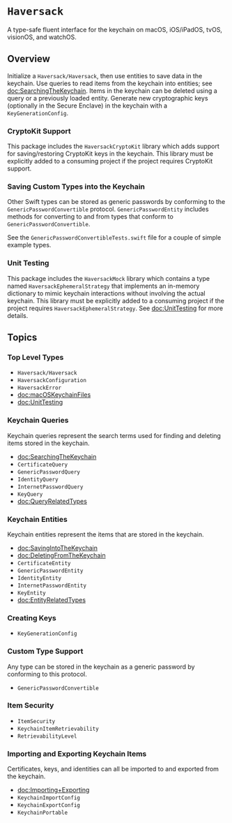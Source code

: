 # ``Haversack``

A type-safe fluent interface for the keychain on macOS, iOS/iPadOS, tvOS, visionOS, and watchOS.

## Overview

Initialize a ``Haversack/Haversack``, then use entities to save data in the keychain.
Use queries to read items from the keychain into entities; see <doc:SearchingTheKeychain>.
Items in the keychain can be deleted using a query or a previously loaded entity.
Generate new cryptographic keys (optionally in the Secure Enclave) in the keychain with a
``KeyGenerationConfig``.

### CryptoKit Support

This package includes the `HaversackCryptoKit` library which adds support for saving/restoring
CryptoKit keys in the keychain. This library must be explicitly added to a consuming project if
the project requires CryptoKit support.

### Saving Custom Types into the Keychain

Other Swift types can be stored as generic passwords by conforming to the ``GenericPasswordConvertible``
protocol. ``GenericPasswordEntity`` includes methods for converting to and from types that conform to
`GenericPasswordConvertible`.

See the `GenericPasswordConvertibleTests.swift` file for a couple of simple example types.

### Unit Testing

This package includes the `HaversackMock` library which contains a type named
`HaversackEphemeralStrategy` that implements an in-memory dictionary to mimic keychain
interactions without involving the actual keychain.  This library must be explicitly added to a
consuming project if the project requires `HaversackEphemeralStrategy`.  See <doc:UnitTesting>
for more details.

## Topics

### Top Level Types

- ``Haversack/Haversack``
- ``HaversackConfiguration``
- ``HaversackError``
- <doc:macOSKeychainFiles>
- <doc:UnitTesting>

### Keychain Queries

Keychain queries represent the search terms used for finding and deleting items stored in the keychain.

- <doc:SearchingTheKeychain>
- ``CertificateQuery``
- ``GenericPasswordQuery``
- ``IdentityQuery``
- ``InternetPasswordQuery``
- ``KeyQuery``
- <doc:QueryRelatedTypes>

### Keychain Entities

Keychain entities represent the items that are stored in the keychain.

- <doc:SavingIntoTheKeychain>
- <doc:DeletingFromTheKeychain>
- ``CertificateEntity``
- ``GenericPasswordEntity``
- ``IdentityEntity``
- ``InternetPasswordEntity``
- ``KeyEntity``
- <doc:EntityRelatedTypes>

### Creating Keys

- ``KeyGenerationConfig``

### Custom Type Support

Any type can be stored in the keychain as a generic password by conforming to this protocol.

- ``GenericPasswordConvertible``

### Item Security

- ``ItemSecurity``
- ``KeychainItemRetrievability``
- ``RetrievabilityLevel``

### Importing and Exporting Keychain Items

Certificates, keys, and identities can all be imported to and exported from the keychain.

- <doc:Importing+Exporting>
- ``KeychainImportConfig``
- ``KeychainExportConfig``
- ``KeychainPortable``
